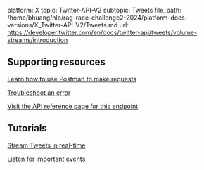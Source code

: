 platform: X
topic: Twitter-API-V2
subtopic: Tweets
file_path: /home/bhuang/nlp/rag-race-challenge2-2024/platform-docs-versions/X_Twitter-API-V2/Tweets.md
url: https://developer.twitter.com/en/docs/twitter-api/tweets/volume-streams/introduction

## Supporting resources

[Learn how to use Postman to make requests](https://developer.twitter.com/en/docs/tutorials/postman-getting-started "Learn how to use Postman to make requests")

[Troubleshoot an error](https://developer.twitter.com/en/support/twitter-api "Troubleshoot an error")

[Visit the API reference page for this endpoint](https://developer.twitter.com/en/docs/twitter-api/tweets/sampled-stream/api-reference "Visit the API reference page for this endpoint")

## Tutorials

[Stream Tweets in real-time](https://developer.twitter.com/en/docs/tutorials/track-tweets-in-real-time "Stream Tweets in real-time")

[Listen for important events](https://developer.twitter.com/en/docs/tutorials/listen-for-important-events "Listen for important events")
